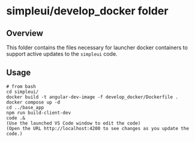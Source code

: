 # simpleui/develop_docker folder

## Overview
This folder contains the files necessary for launcher docker containers to support active updates to the `simpleui` code.

## Usage

```
# from bash
cd simpleui/
docker build -t angular-dev-image -f develop_docker/Dockerfile .
docker compose up -d 
cd ../base_app
npm run build-client-dev
code .&
(Use the launched VS Code window to edit the code)
(Open the URL http://localhost:4200 to see changes as you update the code.)
```
